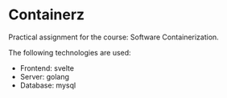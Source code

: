 # Containerz
Practical assignment for the course: Software Containerization.

The following technologies are used:
- Frontend: svelte
- Server: golang
- Database: mysql

